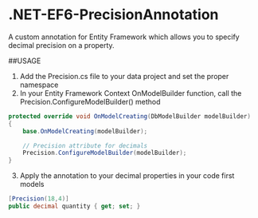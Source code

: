 # .NET-EF6-PrecisionAnnotation
A custom annotation for Entity Framework which allows you to specify decimal precision on a property. 

##USAGE
1. Add the Precision.cs file to your data project and set the proper namespace
2. In your Entity Framework Context OnModelBuilder function, call the Precision.ConfigureModelBuilder() method
```csharp
protected override void OnModelCreating(DbModelBuilder modelBuilder)
{
    base.OnModelCreating(modelBuilder);

    // Precision attribute for decimals
    Precision.ConfigureModelBuilder(modelBuilder);
}
```
3. Apply the annotation to your decimal properties in your code first models
```csharp
[Precision(18,4)]
public decimal quantity { get; set; }
```

